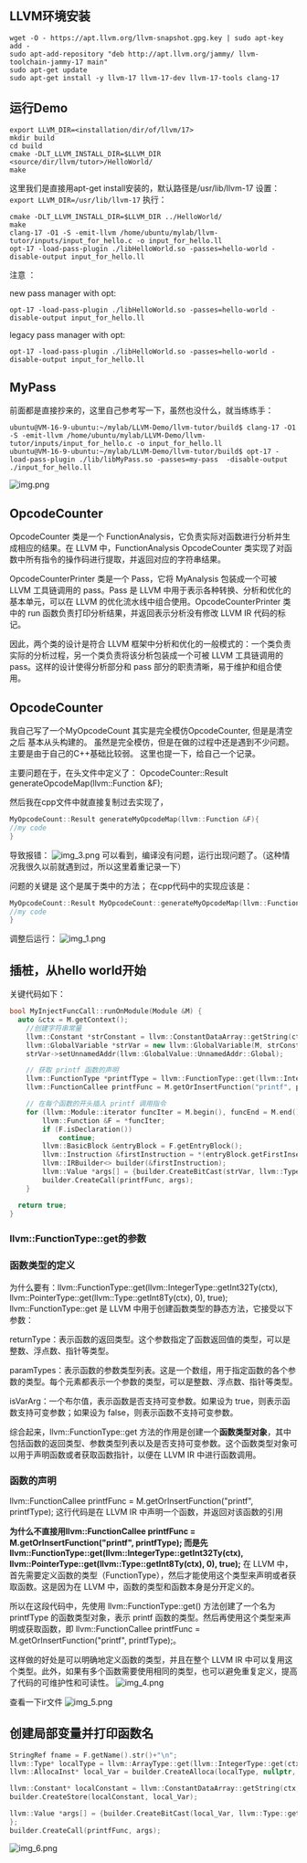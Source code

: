 
## LLVM环境安装

```
wget -O - https://apt.llvm.org/llvm-snapshot.gpg.key | sudo apt-key add -
sudo apt-add-repository "deb http://apt.llvm.org/jammy/ llvm-toolchain-jammy-17 main"
sudo apt-get update
sudo apt-get install -y llvm-17 llvm-17-dev llvm-17-tools clang-17
```

## 运行Demo

```
export LLVM_DIR=<installation/dir/of/llvm/17>
mkdir build
cd build
cmake -DLT_LLVM_INSTALL_DIR=$LLVM_DIR <source/dir/llvm/tutor>/HelloWorld/
make
```

这里我们是直接用apt-get install安装的，默认路径是/usr/lib/llvm-17
设置：` export LLVM_DIR=/usr/lib/llvm-17`
执行：
```
cmake -DLT_LLVM_INSTALL_DIR=$LLVM_DIR ../HelloWorld/
make 
clang-17 -O1 -S -emit-llvm /home/ubuntu/mylab/llvm-tutor/inputs/input_for_hello.c -o input_for_hello.ll
opt-17 -load-pass-plugin ./libHelloWorld.so -passes=hello-world -disable-output input_for_hello.ll
```

注意 ：

new pass manager with opt:
```
opt-17 -load-pass-plugin ./libHelloWorld.so -passes=hello-world -disable-output input_for_hello.ll
```

legacy pass manager with opt:
```angular2html
opt-17 -load-pass-plugin ./libHelloWorld.so -passes=hello-world -disable-output input_for_hello.ll

```

## MyPass
前面都是直接抄来的，这里自己参考写一下，虽然也没什么，就当练练手：
```shell
ubuntu@VM-16-9-ubuntu:~/mylab/LLVM-Demo/llvm-tutor/build$ clang-17 -O1 -S -emit-llvm /home/ubuntu/mylab/LLVM-Demo/llvm-tutor/inputs/input_for_hello.c -o input_for_hello.ll
ubuntu@VM-16-9-ubuntu:~/mylab/LLVM-Demo/llvm-tutor/build$ opt-17 -load-pass-plugin ./lib/libMyPass.so -passes=my-pass  -disable-output ./input_for_hello.ll
```
![img.png](img.png)

## OpcodeCounter
OpcodeCounter 类是一个 FunctionAnalysis，它负责实际对函数进行分析并生成相应的结果。在 LLVM 中，FunctionAnalysis OpcodeCounter 类实现了对函数中所有指令的操作码进行提取，并返回对应的字符串结果。

OpcodeCounterPrinter 类是一个 Pass，它将 MyAnalysis 包装成一个可被 LLVM 工具链调用的 pass。Pass 是 LLVM 中用于表示各种转换、分析和优化的基本单元，可以在 LLVM 的优化流水线中组合使用。OpcodeCounterPrinter 类中的 run 函数负责打印分析结果，并返回表示分析没有修改 LLVM IR 代码的标记。

因此，两个类的设计是符合 LLVM 框架中分析和优化的一般模式的：一个类负责实际的分析过程，另一个类负责将该分析包装成一个可被 LLVM 工具链调用的 pass。这样的设计使得分析部分和 pass 部分的职责清晰，易于维护和组合使用。


## OpcodeCounter
我自己写了一个MyOpcodeCount 其实是完全模仿OpcodeCounter, 但是是清空之后 基本从头构建的。
虽然是完全模仿，但是在做的过程中还是遇到不少问题。主要是由于自己的C++基础比较弱。
这里也提一下，给自己一个记录。

主要问题在于，在头文件中定义了：
OpcodeCounter::Result generateOpcodeMap(llvm::Function &F);

然后我在cpp文件中就直接复制过去实现了，
```C++
MyOpcodeCount::Result generateMyOpcodeMap(llvm::Function &F){
//my code
}
```
导致报错：
![img_3.png](img_3.png)
可以看到，编译没有问题，运行出现问题了。（这种情况我很久以前就遇到过，所以这里着重记录一下）

问题的关键是 这个是属于类中的方法； 在cpp代码中的实现应该是：
```C++
MyOpcodeCount::Result MyOpcodeCount::generateMyOpcodeMap(llvm::Function &F){
//my code
}
```

调整后运行：
![img_1.png](img_1.png)

## 插桩，从hello world开始

关键代码如下：
```c++
bool MyInjectFuncCall::runOnModule(Module &M) {
  auto &ctx = M.getContext();
    //创建字符串常量
    llvm::Constant *strConstant = llvm::ConstantDataArray::getString(ctx, "Hello, world\n");
    llvm::GlobalVariable *strVar = new llvm::GlobalVariable(M, strConstant->getType(), true, llvm::GlobalValue::InternalLinkage, strConstant);
    strVar->setUnnamedAddr(llvm::GlobalValue::UnnamedAddr::Global);

    // 获取 printf 函数的声明
    llvm::FunctionType *printfType = llvm::FunctionType::get(llvm::IntegerType::getInt32Ty(ctx), llvm::PointerType::get(llvm::Type::getInt8Ty(ctx), 0), true);
    llvm::FunctionCallee printfFunc = M.getOrInsertFunction("printf", printfType);

    // 在每个函数的开头插入 printf 调用指令
    for (llvm::Module::iterator funcIter = M.begin(), funcEnd = M.end(); funcIter != funcEnd; ++funcIter) {
        llvm::Function &F = *funcIter;
        if (F.isDeclaration())
            continue;
        llvm::BasicBlock &entryBlock = F.getEntryBlock();
        llvm::Instruction &firstInstruction = *(entryBlock.getFirstInsertionPt());
        llvm::IRBuilder<> builder(&firstInstruction);
        llvm::Value *args[] = {builder.CreateBitCast(strVar, llvm::Type::getInt8PtrTy(ctx))};
        builder.CreateCall(printfFunc, args);
    }

  return true;
}
```
###  llvm::FunctionType::get的参数


### 函数类型的定义
为什么要有：llvm::FunctionType::get(llvm::IntegerType::getInt32Ty(ctx), llvm::PointerType::get(llvm::Type::getInt8Ty(ctx), 0), true);
llvm::FunctionType::get 是 LLVM 中用于创建函数类型的静态方法，它接受以下参数：

returnType：表示函数的返回类型。这个参数指定了函数返回值的类型，可以是整数、浮点数、指针等类型。

paramTypes：表示函数的参数类型列表。这是一个数组，用于指定函数的各个参数的类型。每个元素都表示一个参数的类型，可以是整数、浮点数、指针等类型。

isVarArg：一个布尔值，表示函数是否支持可变参数。如果设为 true，则表示函数支持可变参数；如果设为 false，则表示函数不支持可变参数。

综合起来，llvm::FunctionType::get 方法的作用是创建一个**函数类型对象**，其中包括函数的返回类型、参数类型列表以及是否支持可变参数。这个函数类型对象可以用于声明函数或者获取函数指针，以便在 LLVM IR 中进行函数调用。

### 函数的声明
llvm::FunctionCallee printfFunc = M.getOrInsertFunction("printf", printfType); 
这行代码是在 LLVM IR 中声明一个函数，并返回对该函数的引用

**为什么不直接用llvm::FunctionCallee printfFunc = M.getOrInsertFunction("printf", printfType); 而是先llvm::FunctionType::get(llvm::IntegerType::getInt32Ty(ctx), llvm::PointerType::get(llvm::Type::getInt8Ty(ctx), 0), true);**
在 LLVM 中，首先需要定义函数的类型（FunctionType），然后才能使用这个类型来声明或者获取函数。这是因为在 LLVM 中，函数的类型和函数本身是分开定义的。

所以在这段代码中，先使用 llvm::FunctionType::get() 方法创建了一个名为 printfType 的函数类型对象，表示 printf 函数的类型。然后再使用这个类型来声明或获取函数，即 llvm::FunctionCallee printfFunc = M.getOrInsertFunction("printf", printfType);。

这样做的好处是可以明确地定义函数的类型，并且在整个 LLVM IR 中可以复用这个类型。此外，如果有多个函数需要使用相同的类型，也可以避免重复定义，提高了代码的可维护性和可读性。
![img_4.png](img_4.png)

查看一下ir文件
![img_5.png](img_5.png)

## 创建局部变量并打印函数名
```c++
StringRef fname = F.getName().str()+"\n";
llvm::Type* localType = llvm::ArrayType::get(llvm::IntegerType::get(ctx, 8), fname.size() + 1);
llvm::AllocaInst* local_Var = builder.CreateAlloca(localType, nullptr, "funcName");

llvm::Constant* localConstant = llvm::ConstantDataArray::getString(ctx, fname, true);
builder.CreateStore(localConstant, local_Var);

llvm::Value *args[] = {builder.CreateBitCast(local_Var, llvm::Type::getInt8PtrTy(ctx))
};
builder.CreateCall(printfFunc, args);
```
![img_6.png](img_6.png)